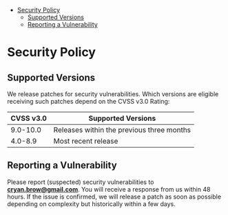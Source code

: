 
- [Security Policy](#security-policy)
  - [Supported Versions](#supported-versions)
  - [Reporting a Vulnerability](#reporting-a-vulnerability)


# Security Policy

## Supported Versions

We release patches for security vulnerabilities. Which versions are eligible
receiving such patches depend on the CVSS v3.0 Rating:

| CVSS v3.0 | Supported Versions                        |
| --------- | ----------------------------------------- |
| 9.0-10.0  | Releases within the previous three months |
| 4.0-8.9   | Most recent release                       |

## Reporting a Vulnerability

Please report (suspected) security vulnerabilities to
**[cryan.brow@gmail.com](mailto:cryan.brow@gmail.com)**. You will receive a response from
us within 48 hours. If the issue is confirmed, we will release a patch as soon
as possible depending on complexity but historically within a few days.
